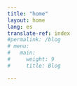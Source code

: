 ```yaml
---
title: "home"
layout: home
lang: es
translate-ref: index
#permalink: /blog
# menu:
#   main:
#     weight: 9
#     title: Blog

---
```

